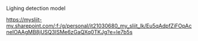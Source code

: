 #


Lighing detection model

https://mysliit-my.sharepoint.com/:f:/g/personal/it21030680_my_sliit_lk/Eu5qAdpfZiFOpAcneIOAAgMB8jUSQ3ISMe6zGaQXq0TKJg?e=le7b5s
